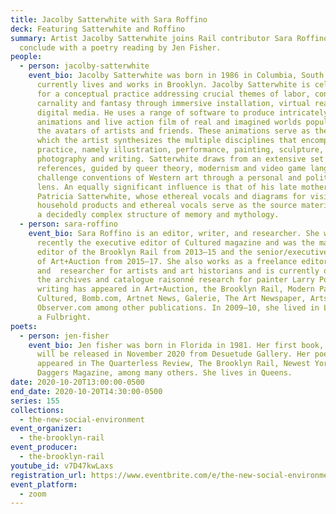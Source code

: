 ```yaml
---
title: Jacolby Satterwhite with Sara Roffino
deck: Featuring Satterwhite and Roffino
summary: Artist Jacolby Satterwhite joins Rail contributor Sara Roffino. We
  conclude with a poetry reading by Jen Fisher.
people:
  - person: jacolby-satterwhite
    event_bio: Jacolby Satterwhite was born in 1986 in Columbia, South Carolina and
      currently lives and works in Brooklyn. Jacolby Satterwhite is celebrated
      for a conceptual practice addressing crucial themes of labor, consumption,
      carnality and fantasy through immersive installation, virtual reality and
      digital media. He uses a range of software to produce intricately detailed
      animations and live action film of real and imagined worlds populated by
      the avatars of artists and friends. These animations serve as the stage on
      which the artist synthesizes the multiple disciplines that encompass his
      practice, namely illustration, performance, painting, sculpture,
      photography and writing. Satterwhite draws from an extensive set of
      references, guided by queer theory, modernism and video game language to
      challenge conventions of Western art through a personal and political
      lens. An equally significant influence is that of his late mother,
      Patricia Satterwhite, whose ethereal vocals and diagrams for visionary
      household products and ethereal vocals serve as the source material within
      a decidedly complex structure of memory and mythology.
  - person: sara-roffino
    event_bio: Sara Roffino is an editor, writer, and researcher. She was most
      recently the executive editor of Cultured magazine and was the managing
      editor of the Brooklyn Rail from 2013–15 and the senior/executive editor
      of Art+Auction from 2015–17. She also works as a freelance editor
      and  researcher for artists and art historians and is currently overseeing
      the archives and catalogue raisonné research for painter Larry Poons. Her
      writing has appeared in Art+Auction, the Brooklyn Rail, Modern Painters,
      Cultured, Bomb.com, Artnet News, Galerie, The Art Newspaper, Artsy, and
      Observer.com among other publications. In 2009–10, she lived in Lisbon on
      a Fulbright.
poets:
  - person: jen-fisher
    event_bio: Jen fisher was born in Florida in 1981. Her first book, "In the Mud"
      will be released in November 2020 from Desuetude Gallery. Her poetry has
      appeared in The Quarterless Review, The Brooklyn Rail, Newest York, and
      Daggers Magazine, among many others. She lives in Queens.
date: 2020-10-20T13:00:00-0500
end_date: 2020-10-20T14:30:00-0500
series: 155
collections:
  - the-new-social-environment
event_organizer:
  - the-brooklyn-rail
event_producer:
  - the-brooklyn-rail
youtube_id: v7D47kwLaxs
registration_url: https://www.eventbrite.com/e/the-new-social-environment-155-jacolby-satterwhite-tickets-125547922215
event_platform:
  - zoom
---
```

